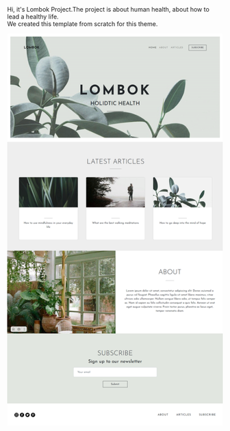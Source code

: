 <div >Hi, it's Lombok Project.The project is about human health, about how to lead a healthy life. </div>
<div> We created this template from scratch for this theme.</div>

![Screenshot](LombokProject.png)
